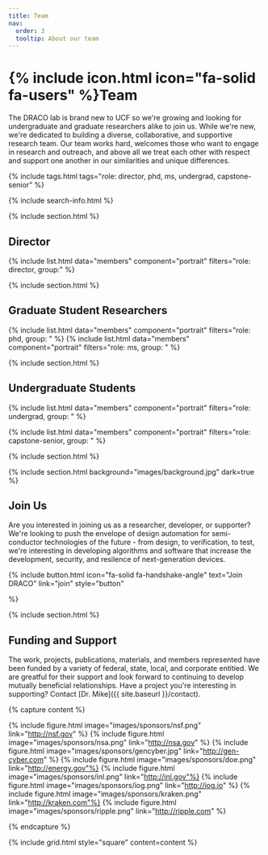 ```yaml
---
title: Team
nav:
  order: 3
  tooltip: About our team
---
```


# {% include icon.html icon="fa-solid fa-users" %}Team

The DRACO lab is brand new to UCF so we're growing and looking for undergraduate and graduate researchers alike to join us. While we're new, we're dedicated to building a diverse, collaborative, and supportive research team. Our team works hard, welcomes those who want to engage in research and outreach, and above all we treat each other with respect and support one another in our similarities and unique differences.

{% include tags.html tags="role: director, phd, ms, undergrad, capstone-senior" %}

{% include search-info.html %}

{% include section.html %}
## Director

{% include list.html data="members" component="portrait" filters="role: director, group:" %}


{% include section.html %}
## Graduate Student Researchers

{% include list.html data="members" component="portrait" filters="role: phd, group: " %}
{% include list.html data="members" component="portrait" filters="role: ms, group: " %}

{% include section.html %}
## Undergraduate Students

{% include list.html data="members" component="portrait" filters="role: undergrad, group: " %}


{% include list.html data="members" component="portrait" filters="role: capstone-senior, group: " %}

{% include section.html %}

{% include section.html background="images/background.jpg" dark=true %}

## Join Us
Are you interested in joining us as a researcher, developer, or supporter? We're looking to push the envelope of design automation for semi-conductor technologies of the future - from design, to verification, to test, we're interesting in developing algorithms and software that increase the development, security, and resilence of next-generation devices.

{%
  include button.html
  icon="fa-solid fa-handshake-angle"
  text="Join DRACO"
  link="join"
  style="button"

%}

{% include section.html %}

## Funding and Support

The work, projects, publications, materials, and members represented have been funded by a variety of federal, state, local, and corporate entitied. We are greatful for their support and look forward to continuing to develop mutually beneficial relationships. Have a project you're interesting in supporting? Contact [Dr. Mike]({{ site.baseurl }}/contact).

{% capture content %}

 {% include figure.html image="images/sponsors/nsf.png"   link="http://nsf.gov" %}
{% include figure.html image="images/sponsors/nsa.png" link="http://nsa.gov" %}
{% include figure.html image="images/sponsors/gencyber.jpg" link="http://gen-cyber.com" %} 
{% include figure.html image="images/sponsors/doe.png" link="http://energy.gov"%} 
{% include figure.html image="images/sponsors/inl.png" link="http://inl.gov"%} 
{% include figure.html image="images/sponsors/iog.png" link="http://iog.io" %} 
{% include figure.html image="images/sponsors/kraken.png" link="http://kraken.com"%} 
{% include figure.html image="images/sponsors/ripple.png" link="http://ripple.com" %} 


{% endcapture %}

{% include grid.html style="square" content=content %}

